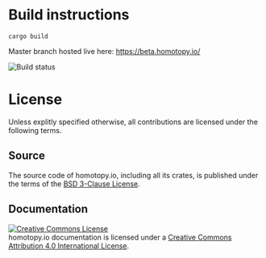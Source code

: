 # Build instructions

`cargo build`

Master branch hosted live here: https://beta.homotopy.io/

![Build status](https://github.com/homotopy-io/homotopy-rs/actions/workflows/ci.yml/badge.svg)

# License

Unless explitly specified otherwise, all contributions are licensed under the following terms.

## Source

The source code of homotopy.io, including all its crates, is published under the terms of the [BSD 3-Clause License](LICENSE).

## Documentation

<a rel="license" href="http://creativecommons.org/licenses/by/4.0/"><img alt="Creative Commons License" style="border-width:0" src="https://i.creativecommons.org/l/by/4.0/88x31.png" /></a><br />homotopy.io documentation is licensed under a <a rel="license" href="http://creativecommons.org/licenses/by/4.0/">Creative Commons Attribution 4.0 International License</a>.
